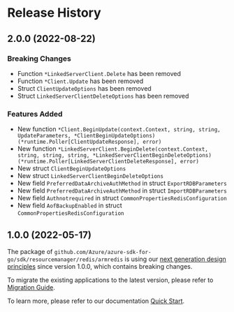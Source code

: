 # Release History

## 2.0.0 (2022-08-22)
### Breaking Changes

- Function `*LinkedServerClient.Delete` has been removed
- Function `*Client.Update` has been removed
- Struct `ClientUpdateOptions` has been removed
- Struct `LinkedServerClientDeleteOptions` has been removed

### Features Added

- New function `*Client.BeginUpdate(context.Context, string, string, UpdateParameters, *ClientBeginUpdateOptions) (*runtime.Poller[ClientUpdateResponse], error)`
- New function `*LinkedServerClient.BeginDelete(context.Context, string, string, string, *LinkedServerClientBeginDeleteOptions) (*runtime.Poller[LinkedServerClientDeleteResponse], error)`
- New struct `ClientBeginUpdateOptions`
- New struct `LinkedServerClientBeginDeleteOptions`
- New field `PreferredDataArchiveAuthMethod` in struct `ExportRDBParameters`
- New field `PreferredDataArchiveAuthMethod` in struct `ImportRDBParameters`
- New field `Authnotrequired` in struct `CommonPropertiesRedisConfiguration`
- New field `AofBackupEnabled` in struct `CommonPropertiesRedisConfiguration`


## 1.0.0 (2022-05-17)

The package of `github.com/Azure/azure-sdk-for-go/sdk/resourcemanager/redis/armredis` is using our [next generation design principles](https://azure.github.io/azure-sdk/general_introduction.html) since version 1.0.0, which contains breaking changes.

To migrate the existing applications to the latest version, please refer to [Migration Guide](https://aka.ms/azsdk/go/mgmt/migration).

To learn more, please refer to our documentation [Quick Start](https://aka.ms/azsdk/go/mgmt).